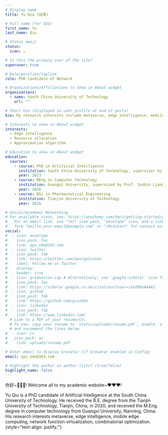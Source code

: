 ```yaml
---
# Display name
title: Yu Qiu (邱禹)

# Full name (for SEO)
first_name: Yu
last_name: Qiu

# Status emoji
status:
  icon: ☕️

# Is this the primary user of the site?
superuser: true

# Role/position/tagline
role: PhD Candidate of Network

# Organizations/Affiliations to show in About widget
organizations:
  - name: South China University of Technology
    url: ""

# Short bio (displayed in user profile at end of posts)
bio: My research interests include metaverse, edge intelligence, mobile edge computing, network function virtualization, combinatorial optimization.

# Interests to show in About widget
interests:
  - Edge intelligence
  - Resource allocation
  - Approximation algorithm

# Education to show in About widget
education:
  courses:
    - course: PhD in Artificial Intelligence
      institution: South China University of Technology, supervisor by Prof. Chen Min, FIEEE
      year: 2023
    - course: MEng in Computer Technology
      institution: Guangxi University, supervised by Prof. Junbin Liang
      year: 2020
    - course: BSc in Pharmaceutical Engineering
      institution: Tianjin University of Technology
      year: 2016

# Social/Academic Networking
# For available icons, see: https://wowchemy.com/docs/getting-started/page-builder/#icons
#   For an email link, use "fas" icon pack, "envelope" icon, and a link in the
#   form "mailto:your-email@example.com" or "/#contact" for contact widget.
social:
#  - icon: envelope
#    icon_pack: fas
#    link: qyu_edu@163.com
#  - icon: twitter
#    icon_pack: fab
#    link: https://twitter.com/GeorgeCushen
#    label: Follow me on Twitter
#    display:
#    header: true
#  - icon: graduation-cap # Alternatively, use `google-scholar` icon from `ai` icon pack
#    icon_pack: fas
#    link: https://scholar.google.co.uk/citations?user=sIwtMXoAAAAJ
#  - icon: github
#    icon_pack: fab
#    link: https://github.com/gcushen
#  - icon: linkedin
#    icon_pack: fab
#    link: https://www.linkedin.com/
  # Link to a PDF of your resume/CV.
  # To use: copy your resume to `static/uploads/resume.pdf`, enable `ai` icons in `params.yaml`,
  # and uncomment the lines below.
#  - icon: cv
#   icon_pack: ai
#    link: uploads/resume.pdf

# Enter email to display Gravatar (if Gravatar enabled in Config)
email: qyu_edu@163.com

# Highlight the author in author lists? (true/false)
highlight_name: false
---
```


你好~👋👋👋! Welcome all to my academic website~❤️❤️❤️! 

Yu Qiu is a PhD candidate of Artificial Intelligence at the South China University of Technology. 
He received the B.E. degree from the Tianjin University of Technology, Tianjin, China, in 2020, 
and received  the M.Eng. degree in computer technology from Guangxi University, Nanning, China. 
His research interests  metaverse, edge intelligence, mobile edge computing, network function virtualization, combinatorial optimization.
{style="text-align: justify;"}

